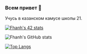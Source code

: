 ### Всем привет 👋
Учусь в казанском камусе школы 21.

[![Fhanh's 42 stats](https://badge42.herokuapp.com/api/stats/fhanh?privacyEmail=true)](https://github.com/JaeSeoKim/badge42)

![Fhanh's GitHub stats](https://github-readme-stats.vercel.app/api?username=Fhanh&show_icons=true&title_color=000000&icon_color=444444&text_color=ffffff&bg_color=3febcf,2cd5ba,1ab89f,0ba58c)

[![Top Langs](https://github-readme-stats.vercel.app/api/top-langs/?username=Fhanh&layout=compact&&title_color=000000&icon_color=444444&text_color=ffffff&bg_color=3febcf,2cd5ba,1ab89f,0ba58c)](https://github.com/anuraghazra/github-readme-stats)
